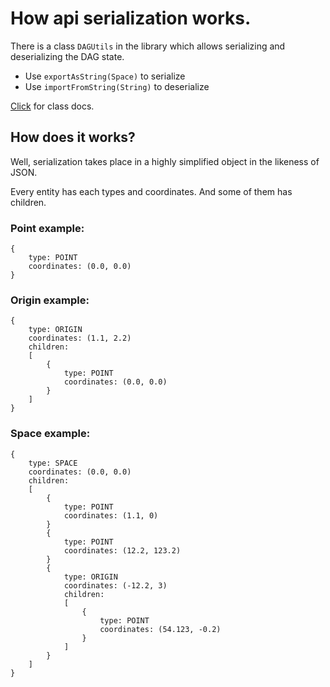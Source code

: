 # How api serialization works.

There is a class `DAGUtils` in the library which allows serializing and deserializing the DAG state.

* Use `exportAsString(Space)` to serialize
* Use `importFromString(String)` to deserialize

[Click]() for class docs.

## How does it works?
Well, serialization takes place in a highly simplified object in the likeness of JSON.

Every entity has each types and coordinates. And some of them has children. 

### Point example:
```
{
    type: POINT
    coordinates: (0.0, 0.0)
}
```
### Origin example:

```
{
    type: ORIGIN
    coordinates: (1.1, 2.2)
    children:
    [
        {
            type: POINT
            coordinates: (0.0, 0.0)
        }
    ]
}
```

### Space example:
```
{
    type: SPACE
    coordinates: (0.0, 0.0)
    children:
    [
        {
            type: POINT
            coordinates: (1.1, 0)
        }
        {
            type: POINT
            coordinates: (12.2, 123.2)
        }
        {
            type: ORIGIN
            coordinates: (-12.2, 3)
            children:
            [
                {
                    type: POINT
                    coordinates: (54.123, -0.2)
                }
            ]
        }
    ]
}
```